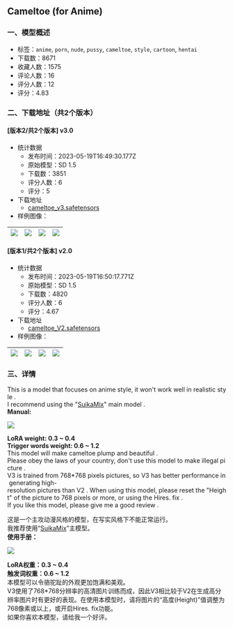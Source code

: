 ## Cameltoe (for Anime)
### 一、模型概述

- 标签：`anime`, `porn`, `nude`, `pussy`, `cameltoe`, `style`, `cartoon`, `hentai`
- 下载数：8671
- 收藏人数：1575
- 评论人数：16
- 评分人数：12
- 评分：4.83

### 二、下载地址（共2个版本）

#### [版本2/共2个版本] v3.0

- 统计数据
  - 发布时间：2023-05-19T16:49:30.177Z
  - 原始模型：SD 1.5
  - 下载数：3851
  - 评分人数：6
  - 评分：5
- 下载地址
  - [cameltoe_v3.safetensors](https://civitai.com/api/download/models/75093)
- 样例图像：

| <img src="https://image.civitai.com/xG1nkqKTMzGDvpLrqFT7WA/29373b96-8087-4349-ace9-68befdd24ac9/width=450/845851.jpeg" /> | <img src="https://image.civitai.com/xG1nkqKTMzGDvpLrqFT7WA/071eb9c3-4516-4d23-ab80-2c400d15a9b3/width=450/845854.jpeg" /> | <img src="https://image.civitai.com/xG1nkqKTMzGDvpLrqFT7WA/88b8840c-0b3e-4f04-9f0f-824af8b29f68/width=450/845853.jpeg" /> | <img src="https://image.civitai.com/xG1nkqKTMzGDvpLrqFT7WA/34762372-c38b-4b5a-96ee-cc798edbd3b2/width=450/845850.jpeg" /> |
| ---- | ---- | ---- | ---- |

#### [版本1/共2个版本] v2.0

- 统计数据
  - 发布时间：2023-05-19T16:50:17.771Z
  - 原始模型：SD 1.5
  - 下载数：4820
  - 评分人数：6
  - 评分：4.67
- 下载地址
  - [cameltoe_V2.safetensors](https://civitai.com/api/download/models/27327)
- 样例图像：

| <img src="https://image.civitai.com/xG1nkqKTMzGDvpLrqFT7WA/903c811a-0995-4e9e-ad6e-fd5d6a13f400/width=450/300877.jpeg" /> | <img src="https://image.civitai.com/xG1nkqKTMzGDvpLrqFT7WA/53fca62a-f9c1-4a6c-7bf3-295d4c16d100/width=450/300882.jpeg" /> | <img src="https://image.civitai.com/xG1nkqKTMzGDvpLrqFT7WA/92bbd778-e205-4aed-6820-0203b8649400/width=450/300881.jpeg" /> | <img src="https://image.civitai.com/xG1nkqKTMzGDvpLrqFT7WA/f958bf90-1d6e-4a3b-5929-373de5d0b800/width=450/300880.jpeg" /> |
| ---- | ---- | ---- | ---- |


### 三、详情
<p>This is a model that focuses on anime style, it won't work well in realistic style .<br />I recommend using the "<a target="_blank" rel="ugc" href="https://civitai.com/models/25178/suikamix-hentai-mode">SuikaMix</a>" main model .<br /><strong>Manual:</strong></p><img src="https://image.civitai.com/xG1nkqKTMzGDvpLrqFT7WA/2c0f5dcc-5459-444b-a8ab-1657ea4b0f21/width=525/2c0f5dcc-5459-444b-a8ab-1657ea4b0f21.jpeg" /><p><strong>LoRA weight: 0.3 ~ 0.4</strong><br /><strong>Trigger words weight: 0.6 ~ 1.2</strong><br />This model will make cameltoe plump and beautiful .<br />Please obey the laws of your country, don't use this model to make illegal picture .<br />V3 is trained from 768*768 pixels pictures, so V3 has better performance in generating high-resolution pictures than V2 . When using this model, please reset the "Height" of the picture to 768 pixels or more, or using the Hires. fix .<br />If you like this model, please give me a good review .</p><p></p><p>这是一个主攻动漫风格的模型，在写实风格下不能正常运行。<br />我推荐使用“<a target="_blank" rel="ugc" href="https://civitai.com/models/25178/suikamix-hentai-mode">SuikaMix</a>”主模型。<br /><strong>使用手册：</strong></p><img src="https://image.civitai.com/xG1nkqKTMzGDvpLrqFT7WA/811dc6c7-f7d2-4fee-bbd0-ddda33789455/width=525/811dc6c7-f7d2-4fee-bbd0-ddda33789455.jpeg" /><p><strong>LoRA权重：0.3 ~ 0.4<br />触发词权重：0.6 ~ 1.2</strong><br />本模型可以令骆驼趾的外观更加饱满和美观。<br />V3使用了768*768分辨率的高清图片训练而成，因此V3相比较于V2在生成高分辨率图片时有更好的表现。在使用本模型时，请将图片的“高度(Height)”值调整为768像素或以上，或开启Hires. fix功能。<br />如果你喜欢本模型，请给我一个好评。</p>